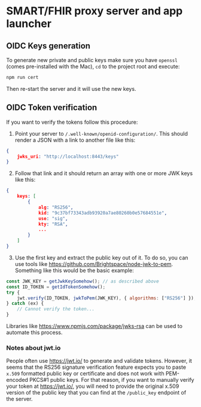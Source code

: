 # SMART/FHIR proxy server and app launcher


## OIDC Keys generation
To generate new private and public keys make sure you have `openssl` (comes pre-installed with the Mac), `cd` to the project root and execute:
```sh
npm run cert
```
Then re-start the server and it will use the new keys.

## OIDC Token verification
If you want to verify the tokens follow this procedure:
1. Point your server to `/.well-known/openid-configuration/`. This should render a JSON with a link to another file like this:
```json
{
    jwks_uri: "http://localhost:8443/keys"
}
```
2. Follow that link and it should return an array with one or more JWK keys like this:
```json
{
    keys: [
        {
            alg: "RS256",
            kid: "9c37bf73343adb93920a7ae80260b0e57684551e",
            use: "sig",
            kty: "RSA",
            ...
        }
    ]
}
```

3. Use the first key and extract the public key out of it. To do so, you can use tools like https://github.com/Brightspace/node-jwk-to-pem. Something like this would be the basic example:
```js
const JWK_KEY = getJwkKeySomehow(); // as described above
const ID_TOKEN = getIdTokenSomehow();
try {
    jwt.verify(ID_TOKEN, jwkToPem(JWK_KEY), { algorithms: ["RS256"] });
} catch (ex) {
    // Cannot verify the token...
}
```
Libraries like https://www.npmjs.com/package/jwks-rsa can be used to automate this process.

### Notes about jwt.io
People often use https://jwt.io/ to generate and validate tokens. However, it seems that the RS256 signature verification feature expects you to paste `x.509` formatted public key or certificate and does not work with PEM-encoded PKCS#1 public keys. For that reason, if you want to manually verify your token at https://jwt.io/, you will need to provide the original x.509 version of the public key that you can find at the `/public_key` endpoint of the server.

